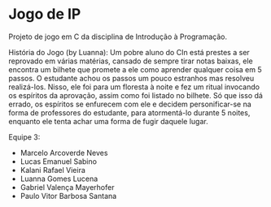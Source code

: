 # Jogo de IP
Projeto de jogo em C da disciplina de Introdução à Programação.

História do Jogo (by Luanna):
Um pobre aluno do CIn está prestes a ser reprovado em várias matérias,
cansado de sempre tirar notas baixas, ele encontra um bilhete que 
promete a ele como aprender qualquer coisa em 5 passos.
O estudante achou os passos um pouco estranhos mas resolveu realizá-los.
Nisso, ele foi para um floresta à noite e fez um ritual invocando os espíritos da aprovação,
assim como foi listado no bilhete. Só que isso dá errado, os espíritos se enfurecem com ele
e decidem personificar-se na forma de professores do estudante, para atormentá-lo durante
5 noites, enquanto ele tenta achar uma forma de fugir daquele lugar.

Equipe 3:
- Marcelo Arcoverde Neves
- Lucas Emanuel Sabino
- Kalani Rafael Vieira
- Luanna Gomes Lucena
- Gabriel Valença Mayerhofer
- Paulo Vitor Barbosa Santana
